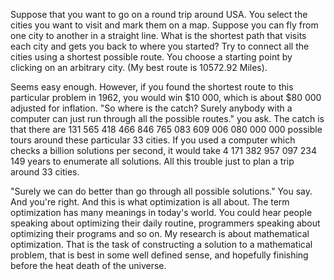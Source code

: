 Suppose that you want to go on a round trip around USA. You select the cities you want to visit and mark them on a map. Suppose you can fly from one city to another in a straight line. What is the shortest path that visits each city and gets you back to where you started? Try to connect all the cities using a shortest possible route. You choose a starting point by clicking on an arbitrary city. (My best route is 10572.92 Miles).

Seems easy enough. However, if you found the shortest route to this particular problem in 1962, you would win $10 000, which is about $80 000 adjusted for inflation. "So where is the catch? Surely anybody with a computer can just run through all the possible routes." you ask. The catch is that there are 131 565 418 466 846 765 083 609 006 080 000 000 possible tours around these particular 33 cities. If you used a computer which checks a billion solutions per second, it would take 4 171 382 957 097 234 149 years to enumerate all solutions. All this trouble just to plan a trip around 33 cities.

"Surely we can do better than go through all possible solutions." You say. And you're right. And this is what optimization is all about. The term optimization has many meanings in today's world. You could hear people speaking about optimizing their daily routine, programmers speaking about optimizing their programs and so on. My research is about mathematical optimization. That is the task of constructing a solution to a mathematical problem, that is best in some well defined sense, and hopefully finishing before the heat death of the universe.
